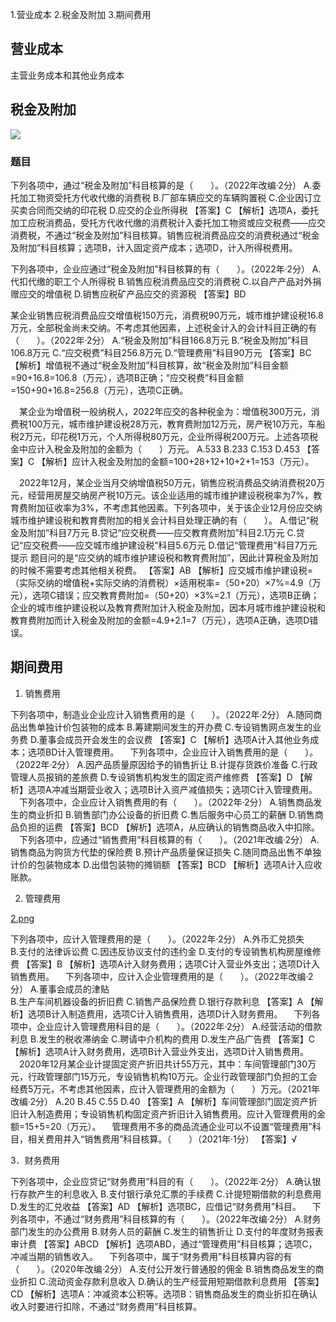 
1.营业成本
2.税金及附加
3.期间费用







## 营业成本

主营业务成本和其他业务成本





## 税金及附加
![](./实务_费用/1.png)


### 题目

下列各项中，通过“税金及附加”科目核算的是（　　）。（2022年改编·2分）
A.委托加工物资受托方代收代缴的消费税
B.厂部车辆应交的车辆购置税
C.企业因订立买卖合同而交纳的印花税
D.应交的企业所得税
【答案】C
【解析】选项A，委托加工应税消费品，受托方代收代缴的消费税计入委托加工物资或应交税费——应交消费税，不通过“税金及附加”科目核算。销售应税消费品应交的消费税通过“税金及附加”科目核算；选项B，计入固定资产成本；选项D，计入所得税费用。



下列各项中，企业应通过“税金及附加”科目核算的有（　　）。（2022年·2分）
A.代扣代缴的职工个人所得税
B.销售应税消费品应交的消费税
C.以自产产品对外捐赠应交的增值税
D.销售应税矿产品应交的资源税
【答案】BD



某企业销售应税消费品应交增值税150万元，消费税90万元，城市维护建设税16.8万元，全部税金尚未交纳。不考虑其他因素，上述税金计入的会计科目正确的有（　　）。（2022年·2分）
A.“税金及附加”科目166.8万元
B.“税金及附加”科目106.8万元
C.“应交税费”科目256.8万元
D.“管理费用”科目90万元
【答案】BC
【解析】增值税不通过“税金及附加”科目核算，故“税金及附加”科目金额=90+16.8=106.8（万元），选项B正确；“应交税费”科目金额=150+90+16.8=256.8（万元），选项C正确。



 　某企业为增值税一般纳税人，2022年应交的各种税金为：增值税300万元，消费税100万元，城市维护建设税28万元，教育费附加12万元，房产税10万元，车船税2万元，印花税1万元，个人所得税80万元，企业所得税200万元。上述各项税金中应计入税金及附加的金额为（　　）万元。
A.533
B.233
C.153
D.453
【答案】C
【解析】应计入税金及附加的金额=100+28+12+10+2+1=153（万元）。



　2022年12月，某企业当月交纳增值税50万元，销售应税消费品交纳消费税20万元，经营用房屋交纳房产税10万元。该企业适用的城市维护建设税税率为7%，教育费附加征收率为3%，不考虑其他因素。下列各项中，关于该企业12月份应交纳城市维护建设税和教育费附加的相关会计科目处理正确的有（　　）。
A.借记“税金及附加”科目7万元
B.贷记“应交税费——应交教育费附加”科目2.1万元
C.贷记“应交税费——应交城市维护建设税”科目5.6万元
D.借记“管理费用”科目7万元
  提示
题目问的是“应交纳的城市维护建设税和教育费附加”，因此计算税金及附加的时候不需要考虑其他相关税费。
【答案】AB
【解析】应交城市维护建设税=（实际交纳的增值税+实际交纳的消费税）×适用税率=（50+20）×7%=4.9（万元），选项C错误；应交教育费附加=（50+20）×3%=2.1（万元），选项B正确；企业的城市维护建设税以及教育费附加计入税金及附加，因本月城市维护建设税和教育费附加而计入税金及附加的金额=4.9+2.1=7（万元），选项A正确，选项D错误。




## 期间费用


1. 销售费用

下列各项中，制造业企业应计入销售费用的是（　　）。（2022年·2分）
A.随同商品出售单独计价包装物的成本
B.筹建期间发生的开办费
C.专设销售网点发生的业务费
D.董事会成员开会发生的会议费
【答案】C
【解析】选项A计入其他业务成本；选项BD计入管理费用。
 　下列各项中，企业应计入销售费用的是（　　）。（2022年·2分）
A.因产品质量原因给予的销售折让
B.计提存货跌价准备
C.行政管理人员报销的差旅费
D.专设销售机构发生的固定资产维修费
【答案】D
【解析】选项A冲减当期营业收入；选项B计入资产减值损失；选项C计入管理费用。
 　下列各项中，企业应计入销售费用的有（　　）。（2022年·2分）
A.销售商品发生的商业折扣
B.销售部门办公设备的折旧费
C.售后服务中心员工的薪酬
D.销售商品负担的运费
【答案】BCD
【解析】选项A，从应确认的销售商品收入中扣除。
 　下列各项中，应通过“销售费用”科目核算的有（　　）。（2021年改编·2分）
A.销售商品为购货方代垫的保险费
B.预计产品质量保证损失
C.随同商品出售不单独计价的包装物成本
D.出借包装物的摊销额
【答案】BCD
【解析】选项A计入应收账款。





2. 管理费用


[2.png](2.png)


下列各项中，应计入管理费用的是（　　）。（2022年·2分）
A.外币汇兑损失	
B.支付的法律诉讼费
C.因违反协议支付的违约金
D.支付的专设销售机构房屋维修费
【答案】B
【解析】选项A计入财务费用；选项C计入营业外支出；选项D计入销售费用。
 　下列各项中，应计入企业管理费用的是（　　）。（2022年改编·2分）
A.董事会成员的津贴	
B.生产车间机器设备的折旧费
C.销售产品保险费
D.银行存款利息
【答案】A
【解析】选项B计入制造费用，选项C计入销售费用，选项D计入财务费用。
 　下列各项中，企业应计入管理费用科目的是（　　）。（2022年·2分）
A.经营活动的借款利息
B.发生的税收滞纳金
C.聘请中介机构的费用
D.发生产品广告费
【答案】C
【解析】选项A计入财务费用，选项B计入营业外支出，选项D计入销售费用。
 　2020年12月某企业计提固定资产折旧共计55万元，其中：车间管理部门30万元，行政管理部门15万元，专设销售机构10万元。企业行政管理部门负担的工会经费5万元，不考虑其他因素，应计入管理费用的金额为（　　）万元。（2021年改编·2分）
A.20
B.45
C.55
D.40
【答案】A
【解析】车间管理部门固定资产折旧计入制造费用；专设销售机构固定资产折旧计入销售费用。应计入管理费用的金额=15+5=20（万元）。
 　管理费用不多的商品流通企业可以不设置“管理费用”科目，相关费用并入“销售费用”科目核算。（　　）（2021年·1分）
【答案】√


3．财务费用


下列各项中，企业应贷记“财务费用”科目的有（　　）。（2022年·2分）
A.确认银行存款产生的利息收入
B.支付银行承兑汇票的手续费
C.计提短期借款的利息费用
D.发生的汇兑收益
【答案】AD
【解析】选项BC，应借记“财务费用”科目。
 　下列各项中，不通过“财务费用”科目核算的有（　　）。（2022年改编·2分）
A.财务部门发生的办公费用
B.财务人员的薪酬
C.发生的销售折让
D.支付的年度财务报表审计费
【答案】ABCD
【解析】选项ABD，通过“管理费用”科目核算；选项C，冲减当期的销售收入。
 　下列各项中，属于“财务费用”科目核算内容的有（　　）。（2020年改编·2分）
A.支付公开发行普通股的佣金
B.销售商品发生的商业折扣
C.流动资金存款利息收入
D.确认的生产经营用短期借款利息费用
【答案】CD
【解析】选项A：冲减资本公积等。选项B：销售商品发生的商业折扣在确认收入时要进行扣除，不通过“财务费用”科目核算。



























































